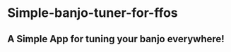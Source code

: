 Simple-banjo-tuner-for-ffos
===========================
A Simple App for tuning your banjo everywhere!
----------------------------------------------  

